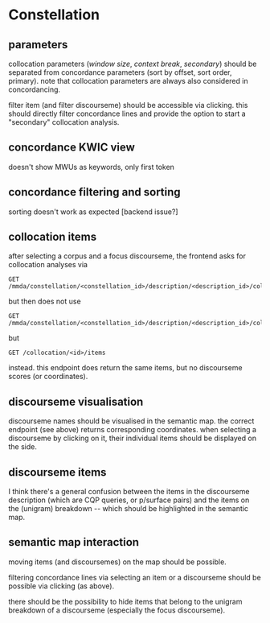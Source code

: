 # Constellation

## parameters

collocation parameters (*window size*, *context break*, *secondary*) should be separated from concordance parameters (sort by offset, sort order, primary). note that collocation parameters are always also considered in concordancing.

filter item (and filter discourseme) should be accessible via clicking. this should directly filter concordance lines and provide the option to start a "secondary" collocation analysis.

## concordance KWIC view

doesn't show MWUs as keywords, only first token

## concordance filtering and sorting

sorting doesn't work as expected [backend issue?]

## collocation items

after selecting a corpus and a focus discourseme, the frontend asks for collocation analyses via

    GET /mmda/constellation/<constellation_id>/description/<description_id>/collocation/
    
but then does not use

    GET /mmda/constellation/<constellation_id>/description/<description_id>/collocation/<id>/items

but

    GET /collocation/<id>/items
    
instead. this endpoint does return the same items, but no discourseme scores (or coordinates).

## discourseme visualisation

discourseme names should be visualised in the semantic map. the correct endpoint (see above) returns corresponding coordinates. when selecting a discourseme by clicking on it, their individual items should be displayed on the side.

## discourseme items

I think there's a general confusion between the items in the discourseme description (which are CQP queries, or p/surface pairs) and the items on the (unigram) breakdown -- which should be highlighted in the semantic map.

## semantic map interaction

moving items (and discoursemes) on the map should be possible.

filtering concordance lines via selecting an item or a discourseme should be possible via clicking (as above).

there should be the possibility to hide items that belong to the unigram breakdown of a discourseme (especially the focus discourseme).
